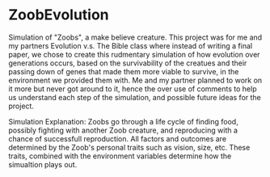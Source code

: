 # ZoobEvolution
Simulation of "Zoobs", a make believe creature. This project was for me and my partners Evolution v.s. The Bible class where instead of writing a final paper, we chose to create this rudmentary simulation of how evolution over generations occurs, based on the survivability of the creatues and their passing down of genes that made them more viable to survive, in the environment we provided them with. Me and my partner planned to work on it more but never got around to it, hence the over use of comments to help us understand each step of the simulation, and possible future ideas for the project.

Simulation Explanation:
Zoobs go through a life cycle of finding food, possibly fighting with another Zoob creature, and reproducing with a chance of successfull reproduction. All factors and outcomes are determined by the Zoob's personal traits such as vision, size, etc. These traits, combined with the environment variables determine how the simualtion plays out.
